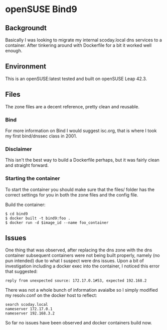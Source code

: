 # openSUSE Bind9
## Backgroundt
Basically I was looking to migrate my internal scoday.local dns services to a container. After tinkering around with Dockerfile for a bit it worked well enough.

## Environment
This is an openSUSE:latest tested and built on openSUSE Leap 42.3.

## Files
The zone files are a decent reference, pretty clean and reusable.

### Bind
For more information on Bind I would suggest isc.org, that is where I took my first bind/dnssec class in 2001. 

### Disclaimer 
This isn't the best way to build a Dockerfile perhaps, but it was fairly clean and straight forward. 

### Starting the container
To start the container you should make sure that the files/ folder has the correct settings for you in both the zone files and the config file.

Build the container:
```
$ cd bind9
$ docker built -t bind9:foo .
$ docker run -d $image_id --name foo_container
```

## Issues
One thing that was observed, after replacing the dns zone with the dns container subsequent containers were not being built properly, namely (no pun intended) due to what I suspect were dns issues. Upon a bit of investigation including a docker exec into the container, I noticed this error that suggested: 
```
reply from unexpected source: 172.17.0.1#53, expected 192.168.2
```
There was not a whole bunch of information avaialbe so I simply modified my resolv.conf on the docker host to reflect:
```
search scoday.local
nameserver 172.17.0.1
nameserver 192.168.3.2
```
So far no issues have been observed and docker containers build now.
